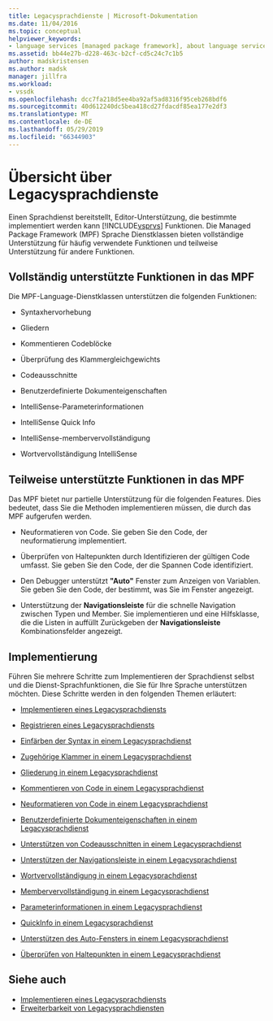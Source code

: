 ```yaml
---
title: Legacysprachdienste | Microsoft-Dokumentation
ms.date: 11/04/2016
ms.topic: conceptual
helpviewer_keywords:
- language services [managed package framework], about language services
ms.assetid: bb44e27b-d228-463c-b2cf-cd5c24c7c1b5
author: madskristensen
ms.author: madsk
manager: jillfra
ms.workload:
- vssdk
ms.openlocfilehash: dcc7fa218d5ee4ba92af5ad8316f95ceb268bdf6
ms.sourcegitcommit: 40d612240dc5bea418cd27fdacdf85ea177e2df3
ms.translationtype: MT
ms.contentlocale: de-DE
ms.lasthandoff: 05/29/2019
ms.locfileid: "66344903"
---
```

# <a name="legacy-language-service-overview"></a>Übersicht über Legacysprachdienste
Einen Sprachdienst bereitstellt, Editor-Unterstützung, die bestimmte implementiert werden kann [!INCLUDE[vsprvs](../../code-quality/includes/vsprvs_md.md)] Funktionen. Die Managed Package Framework (MPF) Sprache Dienstklassen bieten vollständige Unterstützung für häufig verwendete Funktionen und teilweise Unterstützung für andere Funktionen.

## <a name="fully-supported-features-in-the-mpf"></a>Vollständig unterstützte Funktionen in das MPF
 Die MPF-Language-Dienstklassen unterstützen die folgenden Funktionen:

- Syntaxhervorhebung

- Gliedern

- Kommentieren Codeblöcke

- Überprüfung des Klammergleichgewichts

- Codeausschnitte

- Benutzerdefinierte Dokumenteigenschaften

- IntelliSense-Parameterinformationen

- IntelliSense Quick Info

- IntelliSense-membervervollständigung

- Wortvervollständigung IntelliSense

## <a name="partially-supported-features-in-the-mpf"></a>Teilweise unterstützte Funktionen in das MPF
 Das MPF bietet nur partielle Unterstützung für die folgenden Features. Dies bedeutet, dass Sie die Methoden implementieren müssen, die durch das MPF aufgerufen werden.

- Neuformatieren von Code. Sie geben Sie den Code, der neuformatierung implementiert.

- Überprüfen von Haltepunkten durch Identifizieren der gültigen Code umfasst. Sie geben Sie den Code, der die Spannen Code identifiziert.

- Den Debugger unterstützt **"Auto"** Fenster zum Anzeigen von Variablen. Sie geben Sie den Code, der bestimmt, was Sie im Fenster angezeigt.

- Unterstützung der **Navigationsleiste** für die schnelle Navigation zwischen Typen und Member. Sie implementieren und eine Hilfsklasse, die die Listen in auffüllt Zurückgeben der **Navigationsleiste** Kombinationsfelder angezeigt.

## <a name="implementation"></a>Implementierung
 Führen Sie mehrere Schritte zum Implementieren der Sprachdienst selbst und die Dienst-Sprachfunktionen, die Sie für Ihre Sprache unterstützen möchten. Diese Schritte werden in den folgenden Themen erläutert:

- [Implementieren eines Legacysprachdiensts](../../extensibility/internals/implementing-a-legacy-language-service2.md)

- [Registrieren eines Legacysprachdiensts](../../extensibility/internals/registering-a-legacy-language-service1.md)

- [Einfärben der Syntax in einem Legacysprachdienst](../../extensibility/internals/syntax-colorizing-in-a-legacy-language-service.md)

- [Zugehörige Klammer in einem Legacysprachdienst](../../extensibility/internals/brace-matching-in-a-legacy-language-service.md)

- [Gliederung in einem Legacysprachdienst](../../extensibility/internals/outlining-in-a-legacy-language-service.md)

- [Kommentieren von Code in einem Legacysprachdienst](../../extensibility/internals/commenting-code-in-a-legacy-language-service.md)

- [Neuformatieren von Code in einem Legacysprachdienst](../../extensibility/internals/reformatting-code-in-a-legacy-language-service.md)

- [Benutzerdefinierte Dokumenteigenschaften in einem Legacysprachdienst](../../extensibility/internals/custom-document-properties-in-a-legacy-language-service.md)

- [Unterstützen von Codeausschnitten in einem Legacysprachdienst](../../extensibility/internals/support-for-code-snippets-in-a-legacy-language-service.md)

- [Unterstützen der Navigationsleiste in einem Legacysprachdienst](../../extensibility/internals/support-for-the-navigation-bar-in-a-legacy-language-service.md)

- [Wortvervollständigung in einem Legacysprachdienst](../../extensibility/internals/word-completion-in-a-legacy-language-service.md)

- [Membervervollständigung in einem Legacysprachdienst](../../extensibility/internals/member-completion-in-a-legacy-language-service.md)

- [Parameterinformationen in einem Legacysprachdienst](../../extensibility/internals/parameter-info-in-a-legacy-language-service2.md)

- [QuickInfo in einem Legacysprachdienst](../../extensibility/internals/quick-info-in-a-legacy-language-service.md)

- [Unterstützen des Auto-Fensters in einem Legacysprachdienst](../../extensibility/internals/support-for-the-autos-window-in-a-legacy-language-service.md)

- [Überprüfen von Haltepunkten in einem Legacysprachdienst](../../extensibility/internals/validating-breakpoints-in-a-legacy-language-service.md)

## <a name="see-also"></a>Siehe auch
- [Implementieren eines Legacysprachdiensts](../../extensibility/internals/implementing-a-legacy-language-service1.md)
- [Erweiterbarkeit von Legacysprachdiensten](../../extensibility/internals/legacy-language-service-extensibility.md)